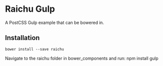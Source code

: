 # Raichu Gulp
A PostCSS Gulp example that can be bowered in.


## Installation
	bower install --save raichu

Navigate to the raichu folder in bower_components and run:
	npm install
	gulp
